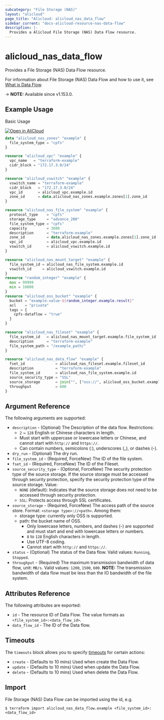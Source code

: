 ```yaml
---
subcategory: "File Storage (NAS)"
layout: "alicloud"
page_title: "Alicloud: alicloud_nas_data_flow"
sidebar_current: "docs-alicloud-resource-nas-data-flow"
description: |-
  Provides a Alicloud File Storage (NAS) Data Flow resource.
---
```


# alicloud_nas_data_flow

Provides a File Storage (NAS) Data Flow resource.

For information about File Storage (NAS) Data Flow and how to use it, see [What is Data Flow](https://www.alibabacloud.com/help/en/doc-detail/27530.html).

-> **NOTE:** Available since v1.153.0.

## Example Usage

Basic Usage

<div style="display: block;margin-bottom: 40px;"><div class="oics-button" style="float: right;position: absolute;margin-bottom: 10px;">
  <a href="https://api.aliyun.com/terraform?resource=alicloud_nas_data_flow&exampleId=6ff8d26a-7906-f0c9-065c-7bfc0d61b9d2412e48cb&activeTab=example&spm=docs.r.nas_data_flow.0.6ff8d26a79&intl_lang=EN_US" target="_blank">
    <img alt="Open in AliCloud" src="https://img.alicdn.com/imgextra/i1/O1CN01hjjqXv1uYUlY56FyX_!!6000000006049-55-tps-254-36.svg" style="max-height: 44px; max-width: 100%;">
  </a>
</div></div>

```terraform
data "alicloud_nas_zones" "example" {
  file_system_type = "cpfs"
}

resource "alicloud_vpc" "example" {
  vpc_name   = "terraform-example"
  cidr_block = "172.17.3.0/24"
}

resource "alicloud_vswitch" "example" {
  vswitch_name = "terraform-example"
  cidr_block   = "172.17.3.0/24"
  vpc_id       = alicloud_vpc.example.id
  zone_id      = data.alicloud_nas_zones.example.zones[1].zone_id
}

resource "alicloud_nas_file_system" "example" {
  protocol_type    = "cpfs"
  storage_type     = "advance_200"
  file_system_type = "cpfs"
  capacity         = 3600
  description      = "terraform-example"
  zone_id          = data.alicloud_nas_zones.example.zones[1].zone_id
  vpc_id           = alicloud_vpc.example.id
  vswitch_id       = alicloud_vswitch.example.id
}

resource "alicloud_nas_mount_target" "example" {
  file_system_id = alicloud_nas_file_system.example.id
  vswitch_id     = alicloud_vswitch.example.id
}
resource "random_integer" "example" {
  max = 99999
  min = 10000
}
resource "alicloud_oss_bucket" "example" {
  bucket = "example-value-${random_integer.example.result}"
  acl    = "private"
  tags = {
    cpfs-dataflow = "true"
  }
}

resource "alicloud_nas_fileset" "example" {
  file_system_id   = alicloud_nas_mount_target.example.file_system_id
  description      = "terraform-example"
  file_system_path = "/example_path/"
}

resource "alicloud_nas_data_flow" "example" {
  fset_id              = alicloud_nas_fileset.example.fileset_id
  description          = "terraform-example"
  file_system_id       = alicloud_nas_file_system.example.id
  source_security_type = "SSL"
  source_storage       = join("", ["oss://", alicloud_oss_bucket.example.bucket])
  throughput           = 600
}
```

## Argument Reference

The following arguments are supported:

* `description` - (Optional) The Description of the data flow. Restrictions:
  - `2` ~ `128` English or Chinese characters in length.
  - Must start with uppercase or lowercase letters or Chinese, and cannot start with `http://` and `https://`.
  - Can contain numbers, semicolons (:), underscores (_), or dashes (-).
* `dry_run` - (Optional) The dry run.
* `file_system_id` - (Required, ForceNew) The ID of the file system.
* `fset_id` - (Required, ForceNew) The ID of the Fileset.
* `source_security_type` - (Optional, ForceNew) The security protection type of the source storage. If the source storage must be accessed through security protection, specify the security protection type of the source storage. Value:
  - `NONE` (default): Indicates that the source storage does not need to be accessed through security protection.
  - `SSL`: Protects access through SSL certificates.
* `source_storage` - (Required, ForceNew) The access path of the source store. Format: `<storage type>://<path>`. Among them:
  - storage type: currently only OSS is supported.
  - path: the bucket name of OSS.
    - Only lowercase letters, numbers, and dashes (-) are supported and must start and end with lowercase letters or numbers.
    - `8` to `128` English characters in length.
    - Use UTF-8 coding.
    - Cannot start with `http://` and `https://`.
* `status` - (Optional) The status of the Data flow. Valid values: `Running`, `Stopped`.
* `throughput` - (Required) The maximum transmission bandwidth of data flow, unit: `MB/s`. Valid values: `1200`, `1500`, `600`. **NOTE:** The transmission bandwidth of data flow must be less than the IO bandwidth of the file system.

## Attributes Reference

The following attributes are exported:

* `id` - The resource ID of Data Flow. The value formats as `<file_system_id>:<data_flow_id>`.
* `data_flow_id` - The ID of the Data flow.

## Timeouts

The `timeouts` block allows you to specify [timeouts](https://www.terraform.io/docs/configuration-0-11/resources.html#timeouts) for certain actions:

* `create` - (Defaults to 10 mins) Used when create the Data Flow.
* `update` - (Defaults to 10 mins) Used when update the Data Flow.
* `delete` - (Defaults to 10 mins) Used when delete the Data Flow.

## Import

File Storage (NAS) Data Flow can be imported using the id, e.g.

```shell
$ terraform import alicloud_nas_data_flow.example <file_system_id>:<data_flow_id>
```